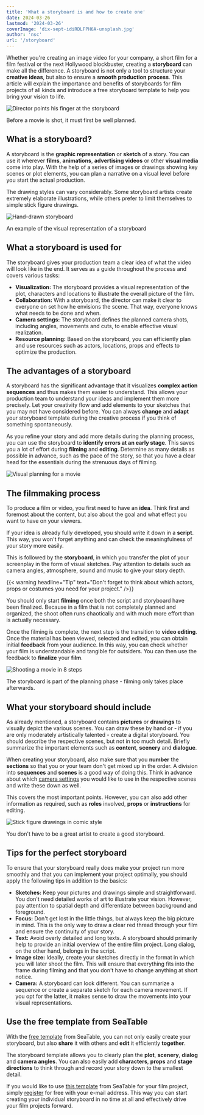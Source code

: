 ```yaml
---
title: 'What a storyboard is and how to create one'
date: 2024-03-26
lastmod: '2024-03-26'
coverImage: 'dix-sept-idiRDLFPH6A-unsplash.jpg'
author: 'nsc'
url: '/storyboard'
---
```


Whether you're creating an image video for your company, a short film for a film festival or the next Hollywood blockbuster, creating a **storyboard** can make all the difference. A storyboard is not only a tool to structure your **creative ideas**, but also to ensure a **smooth production process**. This article will explain the importance and benefits of storyboards for film projects of all kinds and introduce a free storyboard template to help you bring your vision to life.

![Director points his finger at the storyboard](images/dix-sept-xEKgWKmUk5A-unsplash-711x463.jpg)

Before a movie is shot, it must first be well planned.

## What is a storyboard?

A storyboard is the **graphic representation** or **sketch** of a story. You can use it wherever **films**, **animations**, **advertising videos** or other **visual media** come into play. With the help of a series of images or drawings showing key scenes or plot elements, you can plan a narrative on a visual level before you start the actual production.

The drawing styles can vary considerably. Some storyboard artists create extremely elaborate illustrations, while others prefer to limit themselves to simple stick figure drawings.

![Hand-drawn storyboard](images/dix-sept-idiRDLFPH6A-unsplash-711x936.jpg)

An example of the visual representation of a storyboard

## What a storyboard is used for

The storyboard gives your production team a clear idea of what the video will look like in the end. It serves as a guide throughout the process and covers various tasks:

- **Visualization:** The storyboard provides a visual representation of the plot, characters and locations to illustrate the overall picture of the film.
- **Collaboration:** With a storyboard, the director can make it clear to everyone on set how he envisions the scene. That way, everyone knows what needs to be done and when.
- **Camera settings:** The storyboard defines the planned camera shots, including angles, movements and cuts, to enable effective visual realization.
- **Resource planning:** Based on the storyboard, you can efficiently plan and use resources such as actors, locations, props and effects to optimize the production.

## The advantages of a storyboard

A storyboard has the significant advantage that it visualizes **complex action sequences** and thus makes them easier to understand. This allows your production team to understand your ideas and implement them more precisely. Let your creativity flow and add elements to your sketches that you may not have considered before. You can always **change** and **adapt** your storyboard template during the creative process if you think of something spontaneously.

As you refine your story and add more details during the planning process, you can use the storyboard to **identify errors at an early stage**. This saves you a lot of effort during **filming** and **editing**. Determine as many details as possible in advance, such as the pace of the story, so that you have a clear head for the essentials during the strenuous days of filming.

![Visual planning for a movie](images/matt-popovich-pJwWrP-OIfk-unsplash-711x457.jpg)

## The filmmaking process

To produce a film or video, you first need to have an **idea**. Think first and foremost about the content, but also about the goal and what effect you want to have on your viewers.

If your idea is already fully developed, you should write it down in a **script**. This way, you won't forget anything and can check the meaningfulness of your story more easily.

This is followed by the **storyboard**, in which you transfer the plot of your screenplay in the form of visual sketches. Pay attention to details such as camera angles, atmosphere, sound and music to give your story depth.

{{< warning headline="Tip" text="Don't forget to think about which actors, props or costumes you need for your project." />}}

You should only start **filming** once both the script and storyboard have been finalized. Because in a film that is not completely planned and organized, the shoot often runs chaotically and with much more effort than is actually necessary.

Once the filming is complete, the next step is the transition to **video editing**. Once the material has been viewed, selected and edited, you can obtain initial **feedback** from your audience. In this way, you can check whether your film is understandable and tangible for outsiders. You can then use the feedback to **finalize** your **film**.

![Shooting a movie in 8 steps](images/Film-drehen-in-8-Schritten-711x1264.png)

The storyboard is part of the planning phase - filming only takes place afterwards.

## What your storyboard should include

As already mentioned, a storyboard contains **pictures** or **drawings** to visually depict the various scenes. You can draw these by hand or - if you are only moderately artistically talented - create a digital storyboard. You should describe the respective scenes, but not in too much detail. Briefly summarize the important elements such as **content**, **scenery** and **dialogue**.

When creating your storyboard, also make sure that you **number** the **sections** so that you or your team don't get mixed up in the order. A division into **sequences** and **scenes** is a good way of doing this. Think in advance about which [camera settings](https://filmpuls.info/einstellungen-einstellungsgroesse-bildausschnitt/) you would like to use in the respective scenes and write these down as well.

This covers the most important points. However, you can also add other information as required, such as **roles** involved, **props** or **instructions** for editing.

![Stick figure drawings in comic style](images/nasim-keshmiri-bNjYwZrkJ3A-unsplash-711x474.jpg)

You don't have to be a great artist to create a good storyboard.

## Tips for the perfect storyboard

To ensure that your storyboard really does make your project run more smoothly and that you can implement your project optimally, you should apply the following tips in addition to the basics:

- **Sketches:** Keep your pictures and drawings simple and straightforward. You don't need detailed works of art to illustrate your vision. However, pay attention to spatial depth and differentiate between background and foreground.
- **Focus:** Don't get lost in the little things, but always keep the big picture in mind. This is the only way to draw a clear red thread through your film and ensure the continuity of your story.
- **Text:** Avoid overly detailed and long texts. A storyboard should primarily help to provide an initial overview of the entire film project. Long dialog, on the other hand, belongs in the script.
- **Image size:** Ideally, create your sketches directly in the format in which you will later shoot the film. This will ensure that everything fits into the frame during filming and that you don't have to change anything at short notice.
- **Camera:** A storyboard can look different. You can summarize a sequence or create a separate sketch for each camera movement. If you opt for the latter, it makes sense to draw the movements into your visual representations.

## Use the free template from SeaTable

With the [free template](https://seatable.io/en/vorlage/k6o24najsho8oipbkwmo8g/) from SeaTable, you can not only easily create your storyboard, but also **share** it with others and **edit** it efficiently **together**.

The storyboard template allows you to clearly plan the **plot**, **scenery**, **dialog** and **camera angles**. You can also easily add **characters**, **props** and **stage directions** to think through and record your story down to the smallest detail.

If you would like to use [this template](https://seatable.io/en/vorlage/k6o24najsho8oipbkwmo8g/) from SeaTable for your film project, simply [register](https://seatable.io/en/registrierung/) for free with your e-mail address. This way you can start creating your individual storyboard in no time at all and effectively drive your film projects forward.
